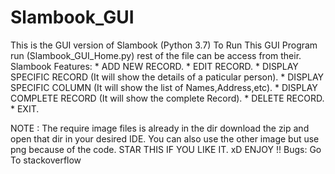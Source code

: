 # Slambook_GUI
This is the GUI version of Slambook (Python 3.7)
To Run This GUI Program run (Slambook_GUI_Home.py) rest of the file can be access from their.
Slambook Features:
    * ADD NEW RECORD.
    * EDIT RECORD.
    * DISPLAY SPECIFIC RECORD (It will show the details of a paticular person).
    * DISPLAY SPECIFIC COLUMN (It will show the list of Names,Address,etc).
    * DISPLAY COMPLETE RECORD (It will show the complete Record).
    * DELETE RECORD.
    * EXIT.
    
NOTE : The require image files is already in the dir download the zip and open that dir in your desired IDE.
You can also use the other image but use png because of the code.
STAR THIS IF YOU LIKE IT. xD
ENJOY !!
Bugs: Go To stackoverflow
